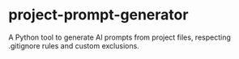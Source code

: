 # project-prompt-generator
A Python tool to generate AI prompts from project files, respecting .gitignore rules and custom exclusions.
